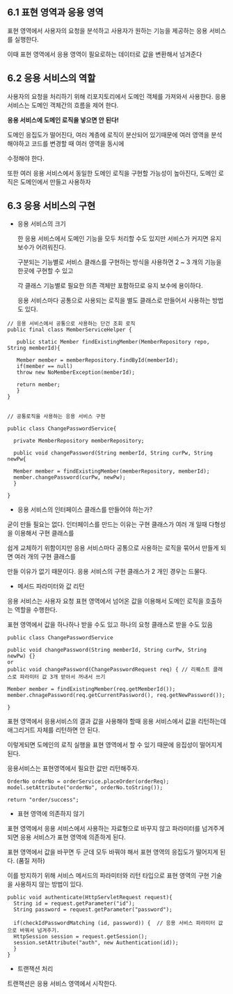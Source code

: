 ## 6.1 표현 영역과 응용 영역

표현 영역에서 사용자의 요청을 분석하고 사용자가 원하는 기능을 제공하는 응용 서비스를 실행한다.

이때 표현 영역에서 응용 영역이 필요로하는 데이터로 값을 변환해서 넘겨준다

## 6.2 응용 서비스의 역할

사용자의 요청을 처리하기 위해 리포지토리에서 도메인 객체를 가져와서 사용한다. 응용 서비스는 도메인 객체간의 흐름을 제어 한다.

**응용 서비스에 도메인 로직을 넣으면 안 된다!**

도메인 응집도가 떨어진다, 여러 계층에 로직이 분산되어 있기때문에 여러 영역을 분석해야하고 코드를 변경할 때 여러 영역을 동시에 

수정해야 한다.

또한 여러 응용 서비스에서 동일한 도메인 로직을 구현할 가능성이 높아진다, 도메인 로직은 도메인에서 만들고 사용하자


## 6.3 응용 서비스의 구현 

* 응용 서비스의 크기
  
  한 응용 서비스에서 도메인 기능을 모두 처리할 수도 있지만 서비스가 커지면 유지보수가 어려워진다.
  
  구분되는 기능별로 서비스 클래스를 구현하는 방식을 사용하면 2 ~ 3 개의 기능을 한곳에 구현할 수 있고 
  
  각 클래스 기능별로 필요한 의존 객체만 포함하므로 유지 보수에 용이하다.
  
  응용 서비스마다 공통으로 사용되는 로직을 별도 클래스로 만들어서 사용하는 방법도 있다.

```
// 응용 서비스에서 공통으로 사용하는 단건 조회 로직
public final class MemberServiceHelper {

   public static Member findExistingMember(MemberRepository repo, String memberId){
   
   Member member = memberRepository.findById(memberId);
   if(member == null)
   throw new NoMemberException(memberId);
   
   return member;
   }
}


// 공통로직을 사용하는 응용 서비스 구현

public class ChangePasswordService{

  private MemberRepository memberRepository;
  
  public void changePassword(String memberId, String curPw, String newPw{
  
  Member member = findExistingMember(memberRepository, memberId);
  member.changePassword(curPw, newPw);
  }

}

```

* 응용 서비스의 인터페이스 클래스를 만들어야 하는가?

굳이 만들 필요는 없다. 인터페이스를 만드는 이유는 구현 클래스가 여러 개 일때 다형성을 이용해서 구현 클래스를

쉽게 교체하기 위함이지만 응용 서비스마다 공통으로 사용하는 로직을 묶어서 만들게 되면 여러 개의 구현 클래스를 

만들 이유가 없기 때문이다. 응용 서비스의 구현 클래스가 2 개인 경우는 드물다.


* 메서드 파라미터와 값 리턴

응용 서비스는 사용자 요청 표현 영역에서 넘어온 값을 이용해서 도메인 로직을 호출하는 역할을 수행한다. 

표현 영역에서 값을 하나하나 받을 수도 있고 하나의 요청 클래스로 받을 수도 있음

```
public class ChangePasswordService

public void changePassword(String memberId, String curPw, String newPw) {}
or
public void changePassword(ChangePasswordRequest req) { // 리퀘스트 클래스로 파라미터 값 3개 받아서 꺼내서 쓰기 

Member member = findExistingMember(req.getMemberId());
member.chnagePassword(req.getCurrentPassword(), req.getNewPassword());

}
```

표현 영역에서 응용서비스의 결과 값을 사용해야 할때 응용 서비스에서 값을 리턴하는데 애그리거트 자체를 리턴하면 안 된다.

이렇게되면 도메인의 로직 실행을 표현 영역에서 할 수 있기 때문에 응집성이 떨어지게 된다.

응용서비스는 표현영역에서 필요한 값만 리턴해주자.

```
OrderNo orderNo = orderService.placeOrder(orderReq);
model.setAttribute("orderNo", orderNo.toString());

return "order/success";
```

* 표현 영역에 의존하지 않기

표현 영역에서 응용 서비스에서 사용하는 자료형으로 바꾸지 않고 파라미터를 넘겨주게 되면 응용 서비스가 표현 영역에 의존하게 된다.

표현 영역에서 값을 바꾸면 두 군데 모두 바꿔야 해서 표현 영역의 응집도가 떨어지게 된다. (품질 저하)

이를 방지하기 위해 서비스 메서드의 파라미터와 리턴 타입으로 표현 영역의 구현 기술을 사용하지 않는 방법이 있다.

```
public void authenticate(HttpServletRequest request){
  String id = request.getParameter("id");
  String password = request.getParameter("password");
  
  if(checkIdPasswordMatching (id, password)) {  // 응용 서비스 파라미터 값으로 바꿔서 넘겨주기.
  HttpSession session = request.getSession();
  session.setAttribute("auth", new Authentication(id));
  }
}

```

* 트랜잭션 처리 

트랜잭션은 응용 서비스 영역에서 시작한다.

  

